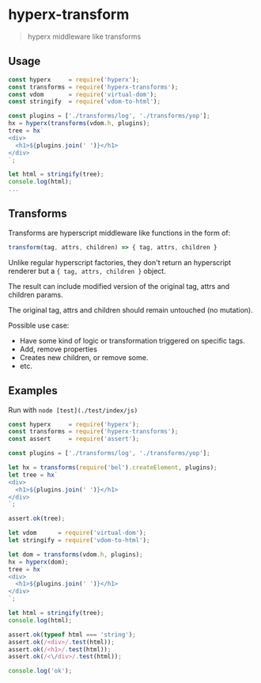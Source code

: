 # hyperx-transform

> hyperx middleware like transforms

## Usage

```js
const hyperx     = require('hyperx');
const transforms = require('hyperx-transforms');
const vdom       = require('virtual-dom');
const stringify  = require('vdom-to-html');

const plugins = ['./transforms/log', './transforms/yop'];
hx = hyperx(transforms(vdom.h, plugins);
tree = hx`
<div>
  <h1>${plugins.join(' ')}</h1>
</div>
`;

let html = stringify(tree);
console.log(html);
...
```

## Transforms

Transforms are hyperscript middleware like functions in the form of:

```js
transform(tag, attrs, children) => { tag, attrs, children }
```

Unlike regular hyperscript factories, they don't return an hyperscript renderer
but a `{ tag, attrs, children }` object.

The result can include modified version of the original tag, attrs and children params.

The original tag, attrs and children should remain untouched (no mutation).

Possible use case:

- Have some kind of logic or transformation triggered on specific tags.
- Add, remove properties
- Creates new children, or remove some.
- etc.

## Examples

Run with `node [test](./test/index/js)`

```js
const hyperx     = require('hyperx');
const transforms = require('hyperx-transforms');
const assert     = require('assert');

const plugins = ['./transforms/log', './transforms/yop'];

let hx = transforms(require('bel').createElement, plugins);
let tree = hx`
<div>
  <h1>${plugins.join(' ')}</h1>
</div>
`;

assert.ok(tree);

let vdom      = require('virtual-dom');
let stringify = require('vdom-to-html');

let dom = transforms(vdom.h, plugins);
hx = hyperx(dom);
tree = hx`
<div>
  <h1>${plugins.join(' ')}</h1>
</div>
`;

let html = stringify(tree);
console.log(html);

assert.ok(typeof html === 'string');
assert.ok(/<div>/.test(html));
assert.ok(/<h1>/.test(html));
assert.ok(/<\/div>/.test(html));

console.log('ok');
```
